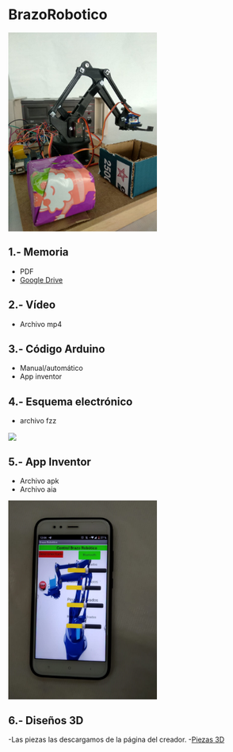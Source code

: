 # BrazoRobotico

<img src="https://github.com/Maxirm02/BrazoRobotico/blob/master/IMG-20190530-WA0003.jpg" width="300" align="center">

## 1.- Memoria
- PDF
- [Google Drive](https://docs.google.com/document/d/1_NB0FHpqH9Het6fLl1ydyaewMl_JhK7n_0M859DBDbk/edit#heading=h.sapbsfjm2yav)

## 2.- Vídeo 
- Archivo mp4

## 3.- Código Arduino 
 - Manual/automático
 - App inventor
 
## 4.- Esquema electrónico
- archivo fzz
<img src="https://github.com/Maxirm02/BrazoRobotico/blob/master/Esquema%20electr%C3%B3nico%20bueno%20.jpg" width="450" align="center">

## 5.- App Inventor
- Archivo apk
- Archivo aia
<img src="https://github.com/Maxirm02/BrazoRobotico/blob/master/IMG-20190611-WA0018%20girado.jpg" width="300" align="center">
 

## 6.- Diseños 3D
-Las piezas las descargamos de la página del creador.
-[Piezas 3D](https://www.thingiverse.com/thing:1015238)

